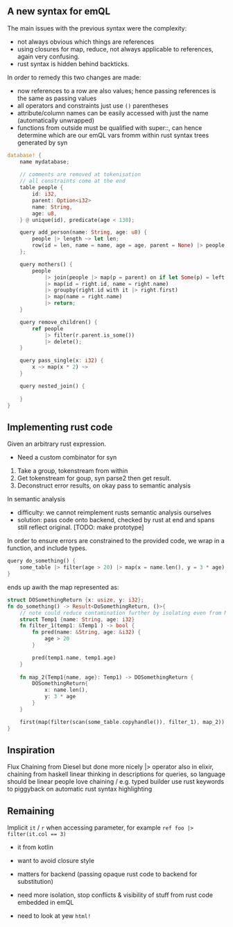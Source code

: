 ## A new syntax for emQL
The main issues with the previous syntax were the complexity:
- not always obvious which things are references
- using closures for map, reduce, not always applicable to references, again very confusing.
- rust syntax is hidden behind backticks.


In order to remedy this two changes are made:
- now references to a row are also values; hence passing references is the same as passing values
- all operators and constraints just use `()` parentheses
- attribute/column names can be easily accessed with just the name (automatically unwrapped)
- functions from outside must be qualified with super::, can hence determine which are our emQL vars fromm within rust syntax trees generated by syn

```rust
database! {
    name mydatabase;
    
    // comments are removed at tokenisation
    // all constraints come at the end
    table people {
        id: i32,
        parent: Option<i32>
        name: String,
        age: u8,
    } @ unique(id), predicate(age < 130);

    query add_person(name: String, age: u8) {
        people |> length ~> let len;
        row(id = len, name = name, age = age, parent = None) |> people;
    };

    query mothers() {
        people 
            |> join(people |> map(p = parent) on if let Some(p) = left.p { p == right.id} else {false}) 
            |> map(id = right.id, name = right.name)
            |> groupby(right.id with it |> right.first)
            |> map(name = right.name)
            |> return;
    }

    query remove_children() {
        ref people
            |> filter(r.parent.is_some())
            |> delete();
    }

    query pass_single(x: i32) {
        x ~> map(x * 2) ~> 
    }

    query nested_join() {
        
    }
}
```
## Implementing rust code
Given an arbitrary rust expression.
- Need a custom combinator for syn
1. Take a group, tokenstream from within
2. Get tokenstream for goup, syn parse2 then get result.
3. Deconstruct error results, on okay pass to semantic analysis

In semantic analysis
- difficulty: we cannot reimplement rusts semantic analysis ourselves
- solution: pass code onto backend, checked by rust at end and spans still reflect original. [TODO: make prototype]

In order to ensure errors are constrained to the provided code, we wrap in a function, and include types.

```rust
query do_something() {
    some_table |> filter(age > 20) |> map(x = name.len(), y = 3 * age) |> first ~> return;
} 
```
ends up awith the map represented as:
```rust
struct DOSomethingReturn {x: usize, y: i32}; 
fn do_something() -> Result<DoSomethingReturn, ()>{
    // note could reduce contamination further by isolating even from Map1/Map2 to tuples, then re-integrating to a struct
    struct Temp1 {name: String, age: i32}
    fn filter_1(temp1: &Temp1 ) -> bool {
        fn pred(name: &String, age: &i32) {
            age > 20
        }

        pred(temp1.name, temp1.age)
    }
    
    fn map_2(Temp1{name, age}: Temp1) -> DOSomethingReturn {
        DOSomethingReturn{
            x: name.len(),
            y: 3 * age
        }
    }

    first(map(filter(scan(some_table.copyhandle()), filter_1), map_2))
}
```





## Inspiration
Flux
Chaining from Diesel but done more nicely
|> operator also in elixir, chaining from haskell
linear thinking in descriptions for queries, so language should be linear
people love chaining / e.g. typed builder
use rust keywords to piggyback on automatic rust syntax highlighting

## Remaining
Implicit `it` / `r` when accessing parameter, for example `ref foo |> filter(it.col == 3)`
- it from kotlin
- want to avoid closure style
- matters for backend (passing opaque rust code to backend for substitution)
- need more isolation, stop conflicts & visibility of stuff from rust code embedded in emQL

- need to look at yew `html!`